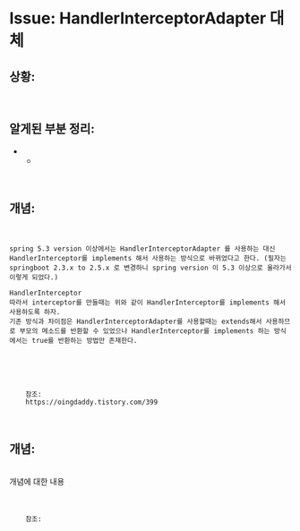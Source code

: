 <!--
author: Dailyscat
purpose: issue arrange
rules:
 (1) 헤더와 문단사이
    <br/>
    <br/>
 (2) 코드가 작성되는 부분은 >로 정리
 (3) 참조는 해당 내용 바로 아래
    <br/>
    <br/>
 (4) 명령어는 bold
 (5) 방안은 ## 안의 과정은 ###
-->

# Issue: HandlerInterceptorAdapter 대체

## 상황: 

<br/>

## 알게된 부분 정리:

- +

<br/>

## 개념:

<br/>

  ```
  spring 5.3 version 이상에서는 HandlerInterceptorAdapter 를 사용하는 대신 HandlerInterceptor를 implements 해서 사용하는 방식으로 바뀌었다고 한다. (필자는 springboot 2.3.x to 2.5.x 로 변경하니 spring version 이 5.3 이상으로 올라가서 이렇게 되었다.)

  HandlerInterceptor
  따라서 interceptor를 만들때는 위와 같이 HandlerInterceptor를 implements 해서 사용하도록 하자. 
  기존 방식과 차이점은 HandlerInterceptorAdapter를 사용할때는 extends해서 사용하므로 부모의 메소드를 반환할 수 있었으나 HandlerInterceptor를 implements 하는 방식에서는 true를 반환하는 방법만 존재한다.
  ```

<br/>
<br/>
<br/>

        참조:
        https://oingdaddy.tistory.com/399

<br/>

## 개념:

<br/>
  개념에 대한 내용
<br/>
<br/>
<br/>

        참조:

<br/>

